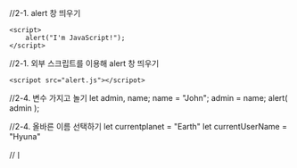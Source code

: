 //2-1. alert 창 띄우기
<!DOCTYPE html>
<html>

<body>

    <script>
        alert("I'm JavaScript!");
    </script>

</body>

</html>

//2-1. 외부 스크립트를 이용해 alert 창 띄우기
<!DOCTYPE html>
<html>
    
<body>

    <scripot src="alert.js"></scripot>
    
</body>

</html>

//2-4. 변수 가지고 놀기
let admin, name;
name = "John";
admin = name;
alert( admin );

//2-4. 올바른 이름 선택하기
let currentplanet = "Earth"
let currentUserName = "Hyuna"

//ㅣ
